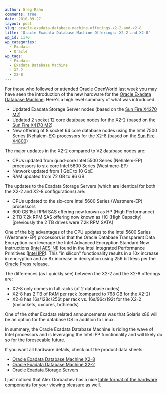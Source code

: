 ```yaml
---
author: Greg Rahn
comments: true
date: 2010-09-27
layout: post
slug: oracle-exadata-database-machine-offerings-x2-2-and-x2-8
title: 'Oracle Exadata Database Machine Offerings: X2-2 and X2-8'
wp_id: 1170
wp_categories:
  - Exadata
  - Oracle
wp_tags:
  - Exadata
  - Exadata Database Machine
  - X2-2
  - X2-8
---
```


For those who followed or attended Oracle OpenWorld last week you may have seen the introduction of the new hardware for the [Oracle Exadata Database Machine](http://www.oracle.com/us/products/database/database-machine/index.html). Here's a high level summary of what was introduced:

- Updated Exadata Storage Server nodes (based on the [Sun Fire X4270 M2](http://www.oracle.com/us/products/servers-storage/servers/x86/sun-fire-x4270-m2-server-077279.html))
- Updated 2 socket 12 core database nodes for the X2-2 (based on the [Sun Fire X4170 M2](http://www.oracle.com/us/products/servers-storage/servers/x86/sun-fire-x4170-m2-server-077278.html))
- New offering of 8 socket 64 core database nodes using the Intel 7500 Series (Nehalem-EX) processors for the X2-8 (based on the [Sun Fire X4800](http://www.oracle.com/us/products/servers-storage/servers/x86/sun-fire-x4800-server-077287.html))

The major updates in the X2-2 compared to V2 database nodes are:

- CPUs updated from quad-core Intel 5500 Series (Nehalem-EP) processors to six-core Intel 5600 Series (Westmere-EP)
- Network updated from 1 GbE to 10 GbE
- RAM updated from 72 GB to 96 GB

The updates to the Exadata Storage Servers (which are identical for both the X2-2 and X2-8 configurations) are:

- CPUs updated to the six-core Intel 5600 Series (Westmere-EP) processors
- 600 GB 15k RPM SAS offering now known as HP (High Performance)
- 2 TB  7.2k RPM SAS offering now known as HC (High Capacity) [previously the 2 TB drives were 7.2k RPM SATA]

One of the big advantages of the CPU updates to the Intel 5600 Series (Westmere-EP) processors is that the Oracle Database Transparent Data Encryption can leverage the Intel Advanced Encryption Standard New Instructions ([Intel AES-NI](http://software.intel.com/en-us/articles/intel-advanced-encryption-standard-aes-instructions-set/)) found in the Intel Integrated Performance Primitives ([Intel IPP](http://software.intel.com/en-us/intel-ipp/)).  This "in silicon" functionality results in a 10x increase in encryption and an 8x increase in decryption using 256 bit keys per the [Oracle Press release](http://www.oracle.com/us/corporate/press/173758).

The differences (as I quickly see) between the X2-2 and the X2-8 offerings are:

- X2-8 only comes in full racks (of 2 database nodes)
- X2-8 has 2 TB of RAM per rack (compared to 768 GB for the X2-2)
- X2-8 has 16s/128c/256t per rack vs. 16s/96c/192t for the X2-2 (s=sockets, c=cores, t=threads)

One of the other Exadata related announcements was that Solaris x86 will be an option for the database OS in addition to Linux.

In summary, the Oracle Exadata Database Machine is riding the wave of Intel processors and is leveraging the Intel IPP functionality and will likely do so for the foreseeable future.

If you want all hardware details, check out the product data sheets:

- [Oracle Exadata Database Machine X2-8](http://www.oracle.com/technetwork/database/exadata/dbmachine-x2-8-datasheet-173705.pdf)
- [Oracle Exadata Database Machine X2-2](http://www.oracle.com/technetwork/database/exadata/dbmachine-x2-2-datasheet-175280.pdf)
- [Oracle Exadata Storage Servers](http://www.oracle.com/technetwork/database/exadata/exadata-datasheet-1-129084.pdf)

I just noticed that Alex Gorbachev has a nice [table format of the hardware components](http://www.pythian.com/news/17071/oracle-exadata-database-machine-x2-8-x2-2/) for your viewing pleasure as well.
